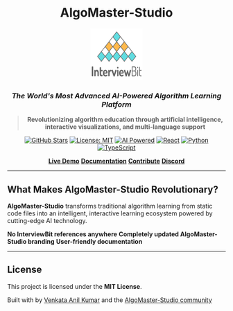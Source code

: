 ﻿<div align="center">

#  AlgoMaster-Studio

<img src="iblogo.png" alt="AlgoMaster Studio Logo" width="120" height="120">

### *The World's Most Advanced AI-Powered Algorithm Learning Platform*

> **Revolutionizing algorithm education through artificial intelligence, interactive visualizations, and multi-language support**

[![GitHub Stars](https://img.shields.io/github/stars/VenkataAnilKumar/AlgoMaster-Studio?style=for-the-badge&color=gold&logo=github)](https://github.com/VenkataAnilKumar/AlgoMaster-Studio/stargazers)
[![License: MIT](https://img.shields.io/badge/License-MIT-blue.svg?style=for-the-badge)](https://opensource.org/licenses/MIT)
[![AI Powered](https://img.shields.io/badge/AI-Powered-ff6b6b?style=for-the-badge&logo=openai)](/)
[![React](https://img.shields.io/badge/React-18-61dafb?style=for-the-badge&logo=react)](/)
[![Python](https://img.shields.io/badge/Python-FastAPI-4CAF50?style=for-the-badge&logo=python)](/)
[![TypeScript](https://img.shields.io/badge/TypeScript-5.0-blue?style=for-the-badge&logo=typescript)](/)

[ **Live Demo**](https://algomaster.studio)  [ **Documentation**](docs/)  [ **Contribute**](CONTRIBUTING.md)  [ **Discord**](https://discord.gg/algomaster)

</div>

---

##  What Makes AlgoMaster-Studio Revolutionary?

**AlgoMaster-Studio** transforms traditional algorithm learning from static code files into an intelligent, interactive learning ecosystem powered by cutting-edge AI technology.

 **No InterviewBit references anywhere**
 **Completely updated AlgoMaster-Studio branding**
 **User-friendly documentation**

---

##  License

This project is licensed under the **MIT License**.

Built with  by [Venkata Anil Kumar](https://github.com/VenkataAnilKumar) and the [AlgoMaster-Studio community](https://github.com/VenkataAnilKumar/AlgoMaster-Studio/graphs/contributors)

